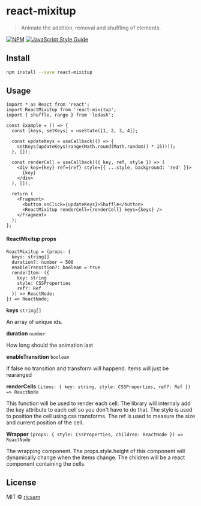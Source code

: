 # react-mixitup

> Animate the addition, removal and shuffling of elements.

[![NPM](https://img.shields.io/npm/v/react-mixitup.svg)](https://www.npmjs.com/package/react-mixitup) [![JavaScript Style Guide](https://img.shields.io/badge/code_style-standard-brightgreen.svg)](https://standardjs.com)

## Install

```bash
npm install --save react-mixitup
```

## Usage

```tsx
import * as React from 'react';
import ReactMixitup from 'react-mixitup';
import { shuffle, range } from 'lodash';

const Example = () => {
  const [keys, setKeys] = useState([1, 2, 3, 4]);

  const updateKeys = useCallback(() => {
    setKeys(updateKeys(range(Math.round(Math.random() * 15))));
  }, []);

  const renderCell = useCallback(({ key, ref, style }) => (
    <div key={key} ref={ref} style={{ ...style, background: 'red' }}>
      {key}
    </div>
  ), []);

  return (
    <Fragment>
      <button onClick={updateKeys}>Shuffle</button>
      <ReactMixitup renderCell={renderCell} keys={keys} />
    </Fragment>
  );
};
```

#### ReactMixitup props

```
ReactMixitup = (props: {
  keys: string[]
  duration?: number = 500
  enableTransition?: boolean = true
  renderItem: ({
    key: string
    style: CSSProperties
    ref?: Ref
  }) => ReactNode;
}) => ReactNode;
```

**keys** `string[]`

An array of unique ids.

**duration** `number`

How long should the animation last

**enableTransition** `boolean`

If false no transition and transform will happend. Items will just be rearanged

**renderCells** `(items: { key: string, style: CSSProperties, ref?: Ref }) => ReactNode`

This function will be used to render each cell.
The library will internaly add the key attribute to each cell so you don't have to do that.
The style is used to position the cell using css transforms.
The ref is used to measure the size and current position of the cell.

**Wrapper** `(props: { style: CssProperties, children: ReactNode }) => ReactNode`

The wrapping component.
The props.style.height of this component will dynamically change when the items change. The children will be a react component containing the cells.

## License

MIT © [ricsam](https://github.com/ricsam)
